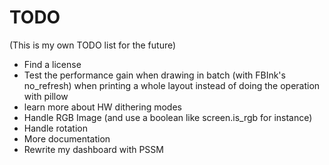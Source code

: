 # TODO
(This is my own TODO list for the future)


- Find a license
- Test the performance gain when drawing in batch (with FBInk's no_refresh) when printing a whole layout instead of doing the operation with pillow
- learn more about HW dithering modes
- Handle RGB Image (and use a boolean like screen.is_rgb for instance)
- Handle rotation
- More documentation
- Rewrite my dashboard with PSSM
